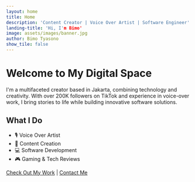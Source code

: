 ```yaml
---
layout: home
title: Home
description: 'Content Creator | Voice Over Artist | Software Engineer'
landing-title: 'Hi, I'm Bimo'
image: assets/images/banner.jpg
author: Bimo Tyasono
show_tile: false
---
```


# Welcome to My Digital Space

I'm a multifaceted creator based in Jakarta, combining technology and creativity. With over 200K followers on TikTok and experience in voice-over work, I bring stories to life while building innovative software solutions.

## What I Do
- 🎙️ Voice Over Artist
- 📱 Content Creation
- 💻 Software Development
- 🎮 Gaming & Tech Reviews

[Check Out My Work](#) | [Contact Me](#contact)